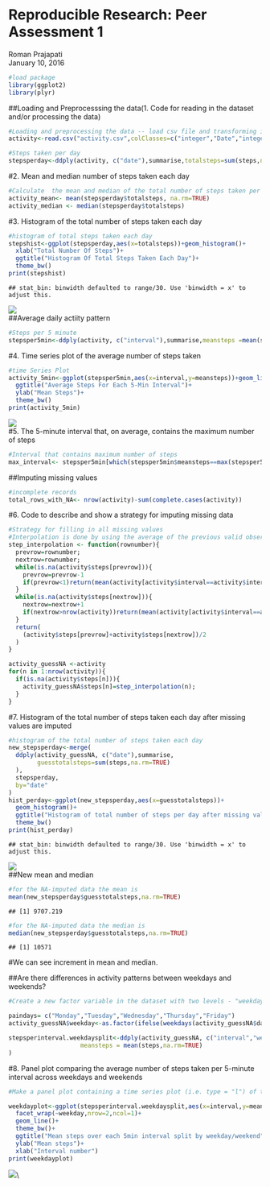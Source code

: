 # Reproducible Research: Peer Assessment 1
Roman Prajapati  
January 10, 2016  




```r
#load package
library(ggplot2)
library(plyr)
```
##Loading and Preprocesssing the data(1. Code for reading in the dataset and/or processing the data)

```r
#Loading and preprocessing the data -- load csv file and transforming into suitable format
activity<-read.csv("activity.csv",colClasses=c("integer","Date","integer"))
```

```r
#Steps taken per day
stepsperday<-ddply(activity, c("date"),summarise,totalsteps=sum(steps,na.rm=TRUE))
```
#2. Mean and median number of steps taken each day

```r
#Calculate  the mean and median of the total number of steps taken per day              
activity_mean<- mean(stepsperday$totalsteps, na.rm=TRUE)
activity_median <- median(stepsperday$totalsteps)
```
#3. Histogram of the total number of steps taken each day

```r
#histogram of total steps taken each day
stepshist<-ggplot(stepsperday,aes(x=totalsteps))+geom_histogram()+
  xlab("Total Number Of Steps")+
  ggtitle("Histogram Of Total Steps Taken Each Day")+
  theme_bw()
print(stepshist)
```

```
## stat_bin: binwidth defaulted to range/30. Use 'binwidth = x' to adjust this.
```

![](figure/unnamed-chunk-5-1.png)\
##Average daily actiity pattern

```r
#Steps per 5 minute
stepsper5min<-ddply(activity, c("interval"),summarise,meansteps =mean(steps,na.rm=TRUE))
```
#4. Time series plot of the average number of steps taken

```r
#time Series Plot                   
activity_5min<-ggplot(stepsper5min,aes(x=interval,y=meansteps))+geom_line()+
  ggtitle("Average Steps For Each 5-Min Interval")+
  ylab("Mean Steps")+
  theme_bw()
print(activity_5min)
```

![](figure/unnamed-chunk-7-1.png)\
#5. The 5-minute interval that, on average, contains the maximum number of steps

```r
#Interval that contains maximum number of steps
max_interval<- stepsper5min[which(stepsper5min$meansteps==max(stepsper5min$meansteps)), "interval"]
```
##Imputing missing values

```r
#incomplete records
total_rows_with_NA<- nrow(activity)-sum(complete.cases(activity))
```
#6. Code to describe and show a strategy for imputing missing data

```r
#Strategy for filling in all missing values
#Interpolation is done by using the average of the previous valid observation and the next valid observation, or the average for the relevant 5-min interval if there is no valid #previous/next observation. This produces smooth activity-over-the-day lines for each #individual day, but is not very fast.
step_interpolation <- function(rownumber){
  prevrow=rownumber;
  nextrow=rownumber;
  while(is.na(activity$steps[prevrow])){
    prevrow=prevrow-1
    if(prevrow<1)return(mean(activity[activity$interval==activity$interval[rownumber],"steps"],na.rm=TRUE))
  }
  while(is.na(activity$steps[nextrow])){
    nextrow=nextrow+1
    if(nextrow>nrow(activity))return(mean(activity[activity$interval==activity$interval[rownumber],"steps"],na.rm=TRUE))
  }
  return(
    (activity$steps[prevrow]+activity$steps[nextrow])/2
  )
}

activity_guessNA <-activity
for(n in 1:nrow(activity)){
  if(is.na(activity$steps[n])){
    activity_guessNA$steps[n]=step_interpolation(n);
  }
}
```
#7. Histogram of the total number of steps taken each day after missing values are imputed

```r
#histogram of the total number of steps taken each day
new_stepsperday<-merge(
  ddply(activity_guessNA, c("date"),summarise,
        guesstotalsteps=sum(steps,na.rm=TRUE)
  ),
  stepsperday,
  by="date"
)
hist_perday<-ggplot(new_stepsperday,aes(x=guesstotalsteps))+
  geom_histogram()+
  ggtitle("Histogram of total number of steps per day after missing values imputed")+
  theme_bw()
print(hist_perday)
```

```
## stat_bin: binwidth defaulted to range/30. Use 'binwidth = x' to adjust this.
```

![](figure/unnamed-chunk-11-1.png)\
##New mean and median

```r
#for the NA-imputed data the mean is 
mean(new_stepsperday$guesstotalsteps,na.rm=TRUE)
```

```
## [1] 9707.219
```

```r
#for the NA-imputed data the median is
median(new_stepsperday$guesstotalsteps,na.rm=TRUE)
```

```
## [1] 10571
```
#We can see increment in mean and median.

##Are there differences in activity patterns between weekdays and weekends?

```r
#Create a new factor variable in the dataset with two levels - "weekday" and "weekend" #indicating whether a given date is a weekday or weekend day.

paindays= c("Monday","Tuesday","Wednesday","Thursday","Friday")
activity_guessNA$weekday<-as.factor(ifelse(weekdays(activity_guessNA$date)%in%paindays,"weekday","weekend"))

stepsperinterval.weekdaysplit<-ddply(activity_guessNA, c("interval","weekday"),summarise,
                    meansteps = mean(steps,na.rm=TRUE)
)
```
#8. Panel plot comparing the average number of steps taken per 5-minute interval across weekdays and weekends

```r
#Make a panel plot containing a time series plot (i.e. type = "l") of the 5-minute #interval (x-axis) and the average number of steps taken, averaged across all weekday days #or weekend days (y-axis).

weekdayplot<-ggplot(stepsperinterval.weekdaysplit,aes(x=interval,y=meansteps))+
  facet_wrap(~weekday,nrow=2,ncol=1)+
  geom_line()+
  theme_bw()+
  ggtitle("Mean steps over each 5min interval split by weekday/weekend")+
  ylab("Mean steps")+
  xlab("Interval number")
print(weekdayplot)
```

![](figure/unnamed-chunk-14-1.png)\
